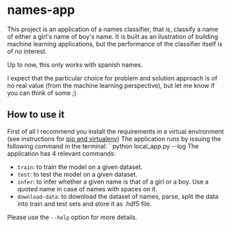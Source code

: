 # names-app

This project is an application of a names classifier, that is, classify a name of either a girl's name of boy's name. It is built as an ilustration of building machine learning applications, but the performance of the classifier itself is of no interest.

Up to now, this only works with spanish names.

I expect that the particular choice for problem and solution approach is of no real value (from the machine learning perspective), but let me know if you can think of some ;)

## How to use it
First of all I recommend you install the requirements in a virtual environment (see instructions for [pip and virtualenv](https://packaging.python.org/guides/installing-using-pip-and-virtualenv/))
The application runs by issuing the following command in the terminal:
` python local_app.py --log <log-level> <command-name> <command-options>
The application has 4 relevant commands:
* `train`: to train the model on a given dataset.
* `test`: to test the model on a given dataset.
* `infer`: to infer whether a given name is that of a girl or a boy. Use a quoted name in case of names with spaces on it.
* `download-data`: to download the dataset of names, parse, split the data into train and test sets and store it as .hdf5 file.

Please use the `--help` option for more details.
